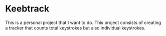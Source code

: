 # Keebtrack
This is a personal project that I want to do. This project consists of creating a tracker that counts total keystrokes but also individual keystrokes.
